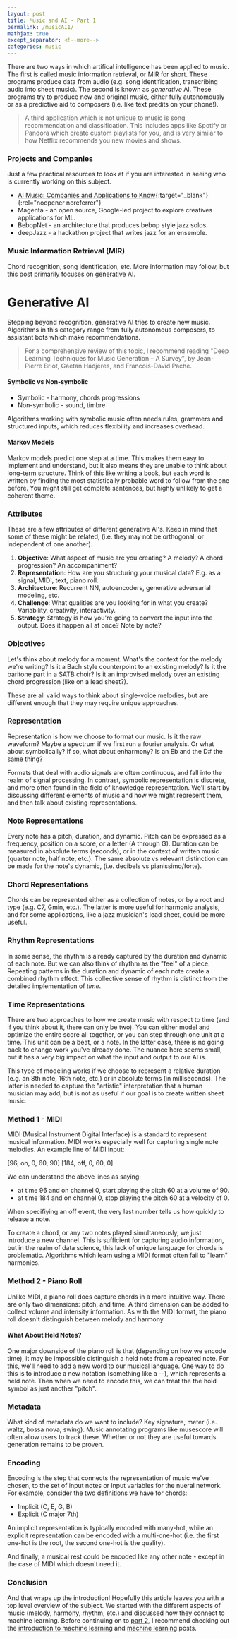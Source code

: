 ```yaml
---
layout: post
title: Music and AI - Part 1
permalink: /musicAI1/
mathjax: true
except_separator: <!--more-->
categories: music
---
```


There are two ways in which artifical intelligence has been applied to music. The first is called music information retrieval, or MIR for short. These programs produce data from audio (e.g. song identification, transcribing audio into sheet music). The second is known as *generative* AI. These programs try to produce new and original music, either fully autonomously or as a predictive aid to composers (i.e. like text predits on your phone!). 

> A third application which is not unique to music is song recommendation and classification. This includes apps like Spotify or Pandora which create custom playlists for you, and is very similar to how Netflix recommends you new movies and shows. 

### Projects and Companies

Just a few practical resources to look at if you are interested in seeing who is currently working on this subject.

* [AI Music: Companies and Applications to Know](https://builtin.com/artificial-intelligence/ai-music-examples){:target="_blank"}{:rel="noopener noreferrer"}
* Magenta - an open source, Google-led project to explore creatives applications for ML.
* BebopNet - an architecture that produces bebop style jazz solos.
* deepJazz - a hackathon project that writes jazz for an ensemble.


### Music Information Retrieval (MIR)

Chord recognition, song identification, etc. More information may follow, but this post primarily focuses on generative AI. 


# Generative AI

Stepping beyond recognition, generative AI tries to create new music. Algorithms in this category range from fully autonomous composers, to assistant bots which make recommendations. 

> For a comprehensive review of this topic, I recommend reading "Deep Learning Techniques for Music Generation – A Survey", by Jean-Pierre Briot, Gaetan Hadjeres, and Francois-David Pache.

#### Symbolic vs Non-symbolic

* Symbolic - harmony, chords progressions
* Non-symbolic - sound, timbre

Algorithms working with symbolic music often needs rules, grammers and structured inputs, which reduces flexibility and increases overhead. 

#### Markov Models

Markov models predict one step at a time. This makes them easy to implement and understand, but it also means they are unable to think about long-term structure. Think of this like writing a book, but each word is written by finding the most statistically probable word to follow from the one before. You might still get complete sentences, but highly unlikely to get a coherent theme. 


### Attributes

These are a few attributes of different generative AI's. Keep in mind that some of these might be related, (i.e. they may not be orthogonal, or independent of one another). 

1. **Objective**: What aspect of music are you creating? A melody? A chord progression? An accompaniment?
2. **Representation**: How are you structuring your musical data? E.g. as a signal, MIDI, text, piano roll. 
3. **Architecture**: Recurrent NN, autoencoders, generative adversarial modeling, etc.
4. **Challenge**: What qualities are you looking for in what you create? Variability, creativity, interactivity. 
5. **Strategy**: Strategy is how you're going to convert the input into the output. Does it happen all at once? Note by note?


### Objectives

Let's think about melody for a moment. What's the context for the melody we're writing? Is it a Bach style counterpoint to an existing melody? Is it the baritone part in a SATB choir? Is it an improvised melody over an existing chord progression (like on a lead sheet?). 

These are all valid ways to think about single-voice melodies, but are different enough that they may require unique approaches. 

### Representation

Representation is how we choose to format our music. Is it the raw waveform? Maybe a spectrum if we first run a fourier analysis. Or what about symbolically? If so, what about enharmony? Is an Eb and the D# the same thing? 

Formats that deal with audio signals are often continuous, and fall into the realm of signal processing. In contrast, symbolic representation is discrete, and more often found in the field of knowledge representation. We'll start by discussing different elements of music and how we might represent them, and then talk about existing representations. 

### Note Representations

Every note has a pitch, duration, and dynamic. Pitch can be expressed as a frequency, position on a score, or a letter (A through G). Duration can be measured in absolute terms (seconds), or in the context of written music (quarter note, half note, etc.). The same absolute vs relevant distinction can be made for the note's dynamic, (i.e. decibels vs pianissimo/forte).

### Chord Representations

Chords can be represented either as a collection of notes, or by a root and type (e.g. C7, Gmin, etc.). The latter is more useful for harmonic analysis, and for some applications, like a jazz musician's lead sheet, could be more useful. 

### Rhythm Representations

In some sense, the rhythm is already captured by the duration and dynamic of each note. But we can also think of rhythm as the "feel" of a piece. Repeating patterns in the duration and dynamic of each note create a combined rhythm effect. This collective sense of rhythm is distinct from the detailed implementation of *time*.

### Time Representations

There are two approaches to how we create music with respect to time (and if you think about it, there can only be two). You can either model and optimize the entire score all together, or you can step through one unit at a time. This unit can be a beat, or a note. In the latter case, there is no going back to change work you've already done. The nuance here seems small, but it has a very big impact on what the input and output to our AI is. 

This type of modeling works if we choose to represent a relative duration (e.g. an 8th note, 16th note, etc.) or in absolute terms (in milliseconds). The latter is needed to capture the "artistic" interpretation that a human musician may add, but is not as useful if our goal is to create written sheet music. 

### Method 1 - MIDI

MIDI (Musical Instrument Digital Interface) is a standard to represent musical information. MIDI works especially well for capturing single note melodies. An example line of MIDI input:

[96, on, 0, 60, 90]
[184, off, 0, 60, 0]

We can understand the above lines as saying: 

* at time 96 and on channel 0, start playing the pitch 60 at a volume of 90. 
* at time 184 and on channel 0, stop playing the pitch 60 at a velocity of 0.

When specifiying an off event, the very last number tells us how quickly to release a note. 

To create a chord, or any two notes played simultaneously, we just introduce a new channel. This is sufficient for capturing audio information, but in the realm of data science, this lack of unique language for chords is problematic. Algorithms which learn using a MIDI format often fail to "learn" harmonies.  

### Method 2 - Piano Roll

Unlike MIDI, a piano roll does capture chords in a more intuitive way. There are only two dimensions: pitch, and time. A third dimension can be added to collect volume and intensity information. As with the MIDI format, the piano roll doesn't distinguish between melody and harmony. 

#### What About Held Notes?

One major downside of the piano roll is that (depending on how we encode time), it may be impossible distinguish a held note from a repeated note. For this, we'll need to add a new word to our musical language. One way to do this is to introduce a new notation (something like a --), which represents a held note. Then when we need to encode this, we can treat the the hold symbol as just another "pitch". 

### Metadata

What kind of metadata do we want to include? Key signature, meter (i.e. waltz, bossa nova, swing). Music annotating programs like musescore will often allow users to track these. Whether or not they are useful towards generation remains to be proven. 

### Encoding

Encoding is the step that connects the representation of music we've chosen, to the set of input notes or input variables for the nueral network. For example, consider the two definitions we have for chords:

* Implicit (C, E, G, B)
* Explicit (C major 7th)

An implicit representation is typically encoded with many-hot, while an explicit representation can be encoded with a multi-one-hot (i.e. the first one-hot is the root, the second one-hot is the quality).

And finally, a musical rest could be encoded like any other note - except in the case of MIDI which doesn't need it. 

### Conclusion

And that wraps up the introduction! Hopefully this article leaves you with a top level overview of the subject. We started with the different aspects of music (melody, harmony, rhythm, etc.) and discussed how they connect to machine learning. Before continuing on to [part 2](/notes/musicAI2), I recommend checking out the [introduction to machine learning](/notes/mlintroduction) and [machine learning](/notes/mlarchitectures) posts. 

